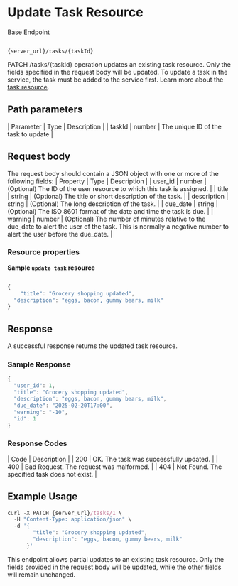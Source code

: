 # Update Task Resource

Base Endpoint

```shell

{server_url}/tasks/{taskId}
```
PATCH /tasks/{taskId} operation updates an existing task resource. Only the fields specified in the request body will be updated. To update a task in the service, the task must be added to the service first. Learn more about the [task resource](task.md).

## Path parameters
| Parameter | Type | Description |
| taskId | number | The unique ID of the task to update |

## Request body
The request body should contain a JSON object with one or more of the following fields:
| Property | Type | Description |
| user_id | number | (Optional) The ID of the user resource to which this task is assigned. |
| title | string | (Optional) The title or short description of the task. |
| description | string | (Optional) The long description of the task. |
| due_date | string | (Optional) The ISO 8601 format of the date and time the task is due. |
| warning | number | (Optional) The number of minutes relative to the due_date to alert the user of the task. This is normally a negative number to alert the user before the due_date. |


### Resource properties

**Sample `update task` resource**

```js

{
    "title": "Grocery shopping updated",
  "description": "eggs, bacon, gummy bears, milk"
}
```

## Response
A successful response returns the updated task resource.

### Sample Response

```js
{
  "user_id": 1,
  "title": "Grocery shopping updated",
  "description": "eggs, bacon, gummy bears, milk",
  "due_date": "2025-02-20T17:00",
  "warning": "-10",
  "id": 1
}
```
### Response Codes
 | Code | Description |
 | 200 | OK. The task was successfully updated. |
 | 400 | Bad Request. The request was malformed. |
 | 404 | Not Found. The specified task does not exist. |

## Example Usage

```js
curl -X PATCH {server_url}/tasks/1 \
  -H "Content-Type: application/json" \
  -d '{
        "title": "Grocery shopping updated",
        "description": "eggs, bacon, gummy bears, milk"
      }'
```

This endpoint allows partial updates to an existing task resource. Only the fields provided in the request body will be updated, while the other fields will remain unchanged.

